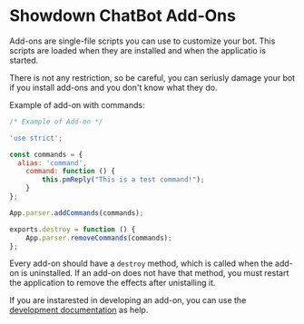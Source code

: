 Showdown ChatBot Add-Ons
====================

Add-ons are single-file scripts you can use to customize your bot. This scripts are loaded when they are installed and when the applicatio is started.

There is not any restriction, so be careful, you can seriusly damage your bot if you install add-ons and you don't know what they do.

Example of add-on with commands:
```js
/* Example of Add-on */

'use strict';

const commands = {
  alias: 'command',
	command: function () {
		this.pmReply("This is a test command!");
	}
};

App.parser.addCommands(commands);

exports.destroy = function () {
	App.parser.removeCommands(commands);
};
```

Every add-on should have a `destroy` method, which is called when the add-on is uninstalled. If an add-on does not have that method, you must restart the application to remove the effects after unistalling it.

If you are instarested in developing an add-on, you can use the [development documentation](https://github.com/asanrom/Showdown-ChatBot/blob/master/doc/development.md) as help.
